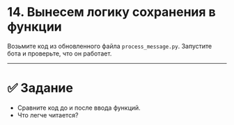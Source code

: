 # 14. Вынесем логику сохранения в функции

Возьмите код из обновленного файла `process_message.py`. Запустите бота и проверьте, что он работает.


---
# ✅ Задание 


- Сравните код до и после ввода функций.
- Что легче читается?
